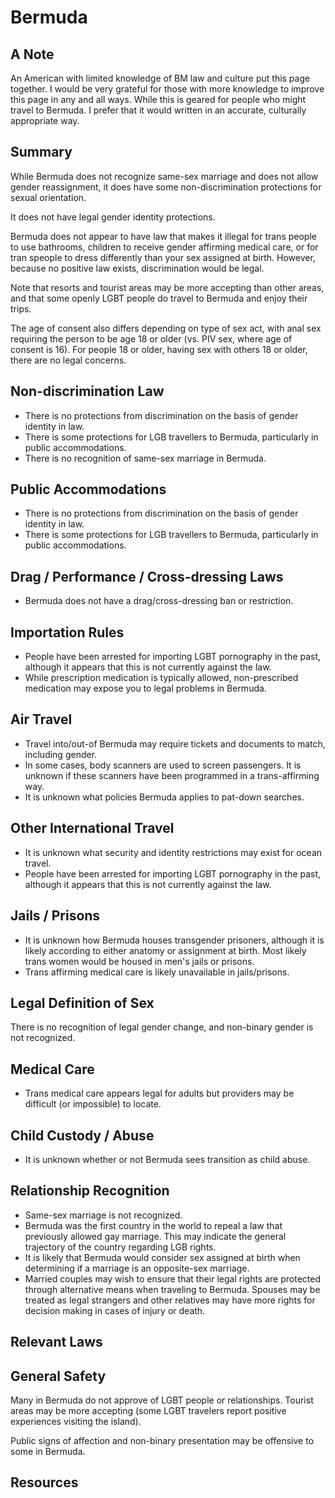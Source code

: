# Bermuda

## A Note

An American with limited knowledge of BM law and culture
put this page together. I would be very grateful for those with more
knowledge to improve this page in any and all ways.  While this is geared
for people who might travel to Bermuda.  I prefer that it would
written in an accurate, culturally appropriate way.

## Summary

While Bermuda does not recognize same-sex marriage and does not allow
gender reassignment, it does have some non-discrimination protections
for sexual orientation.

It does not have legal gender identity protections.

Bermuda does not appear to have law that makes it illegal for trans people
to use bathrooms, children to receive gender affirming medical care, or for
tran speople to dress differently than your sex assigned at birth.
However, because no positive law exists, discrimination would be legal.

Note that resorts and tourist areas may be more accepting than other
areas, and that some openly LGBT people do travel to Bermuda and enjoy
their trips.

The age of consent also differs depending on type of sex act, with anal
sex requiring the person to be age 18 or older (vs. PIV sex, where age
of consent is 16). For people 18 or older, having sex with others 18 or
older, there are no legal concerns.

## Non-discrimination Law

 * There is no protections from discrimination on the basis of gender
   identity in law.
 * There is some protections for LGB travellers to Bermuda, particularly
   in public accommodations.
 * There is no recognition of same-sex marriage in Bermuda.

## Public Accommodations

 * There is no protections from discrimination on the basis of gender
   identity in law.
 * There is some protections for LGB travellers to Bermuda, particularly
   in public accommodations.

## Drag / Performance / Cross-dressing Laws

 * Bermuda does not have a drag/cross-dressing ban or restriction.

## Importation Rules

 * People have been arrested for importing LGBT pornography in the past,
   although it appears that this is not currently against the law.
 * While prescription medication is typically allowed, non-prescribed
   medication may expose you to legal problems in Bermuda.

## Air Travel

 * Travel into/out-of Bermuda may require tickets and documents to
   match, including gender.
 * In some cases, body scanners are used to screen passengers. It is
   unknown if these scanners have been programmed in a trans-affirming
   way.
 * It is unknown what policies Bermuda applies to pat-down searches.

## Other International Travel

 * It is unknown what security and identity restrictions may exist for
   ocean travel.
 * People have been arrested for importing LGBT pornography in the past,
   although it appears that this is not currently against the law.

## Jails / Prisons

 * It is unknown how Bermuda houses transgender prisoners, although it
   is likely according to either anatomy or assignment at birth. Most
   likely trans women would be housed in men's jails or prisons.
 * Trans affirming medical care is likely unavailable in jails/prisons.

## Legal Definition of Sex

There is no recognition of legal gender change, and non-binary gender is
not recognized.

## Medical Care

 * Trans medical care appears legal for adults but providers may be
   difficult (or impossible) to locate.

## Child Custody / Abuse

 * It is unknown whether or not Bermuda sees transition as child abuse.
 
## Relationship Recognition

 * Same-sex marriage is not recognized.
 * Bermuda was the first country in the world to repeal a law that
   previously allowed gay marriage. This may indicate the general
   trajectory of the country regarding LGB rights.
 * It is likely that Bermuda would consider sex assigned at birth when
   determining if a marriage is an opposite-sex marriage.
 * Married couples may wish to ensure that their legal rights are
   protected through alternative means when traveling to Bermuda.
   Spouses may be treated as legal strangers and other relatives may
   have more rights for decision making in cases of injury or death.

## Relevant Laws

## General Safety

Many in Bermuda do not approve of LGBT people or relationships. Tourist
areas may be more accepting (some LGBT travelers report positive
experiences visiting the island).

Public signs of affection and non-binary presentation may be offensive
to some in Bermuda.

## Resources

